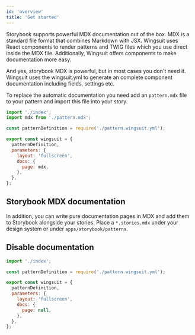 ```yaml
---
id: 'overview'
title: 'Get started'
---
```

Storybook supports powerful MDX documentation out of the box. 
MDX is a standard file format that combines Markdown with JSX. 
Wingsuit uses React components to render patterns and TWIG files which you use direct inside the MDX file. Additionally, Wingsuit offers components to make documentation more easy.    

And yes, storybook MDX is powerful, but in most cases you don't need it. Wingsuit uses the wingsuit.yml to generate an complete component documentation including fields, settings etc.

To replace the automatic documentation you need add an `pattern.mdx` file to your pattern and import this file into your story. 

```js
import './index';
import mdx from './pattern.mdx';

const patternDefinition = require('./pattern.wingsuit.yml');

export const wingsuit = {
  patternDefinition,
  parameters: {
    layout: 'fullscreen',
    docs: {
      page: mdx,
    },
  },
};

```

## Storybook MDX documentation
In addition, you can write pure documentation pages in MDX and add them to Storybook alongside your stories.
Place a `*.stories.mdx` under your design system or under `apps/storybook/patterns`. 

## Disable documentation

```jsx
import './index';

const patternDefinition = require('./pattern.wingsuit.yml');

export const wingsuit = {
  patternDefinition,
  parameters: {
    layout: 'fullscreen',
    docs: {
      page: null,
    },
  },
};
```
